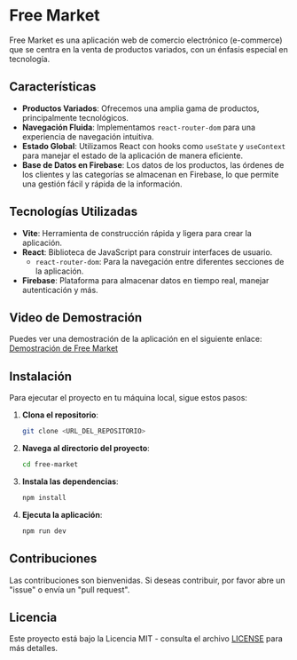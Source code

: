 # Free Market

Free Market es una aplicación web de comercio electrónico (e-commerce) que se centra en la venta de productos variados, con un énfasis especial en tecnología.

## Características

- **Productos Variados**: Ofrecemos una amplia gama de productos, principalmente tecnológicos.
- **Navegación Fluida**: Implementamos `react-router-dom` para una experiencia de navegación intuitiva.
- **Estado Global**: Utilizamos React con hooks como `useState` y `useContext` para manejar el estado de la aplicación de manera eficiente.
- **Base de Datos en Firebase**: Los datos de los productos, las órdenes de los clientes y las categorías se almacenan en Firebase, lo que permite una gestión fácil y rápida de la información.

## Tecnologías Utilizadas

- **Vite**: Herramienta de construcción rápida y ligera para crear la aplicación.
- **React**: Biblioteca de JavaScript para construir interfaces de usuario.
  - `react-router-dom`: Para la navegación entre diferentes secciones de la aplicación.
- **Firebase**: Plataforma para almacenar datos en tiempo real, manejar autenticación y más.

## Video de Demostración

Puedes ver una demostración de la aplicación en el siguiente enlace: [Demostración de Free Market](https://www.youtube.com/watch?v=b--Q3MhNCkc)

## Instalación

Para ejecutar el proyecto en tu máquina local, sigue estos pasos:

1. **Clona el repositorio**:
   ```bash
   git clone <URL_DEL_REPOSITORIO>
   ```
2. **Navega al directorio del proyecto**:
   ```bash
   cd free-market
   ```
3. **Instala las dependencias**:
   ```bash
   npm install
   ```
4. **Ejecuta la aplicación**:
   ```bash
   npm run dev
   ```

## Contribuciones

Las contribuciones son bienvenidas. Si deseas contribuir, por favor abre un "issue" o envía un "pull request".

## Licencia

Este proyecto está bajo la Licencia MIT - consulta el archivo [LICENSE](LICENSE) para más detalles.
